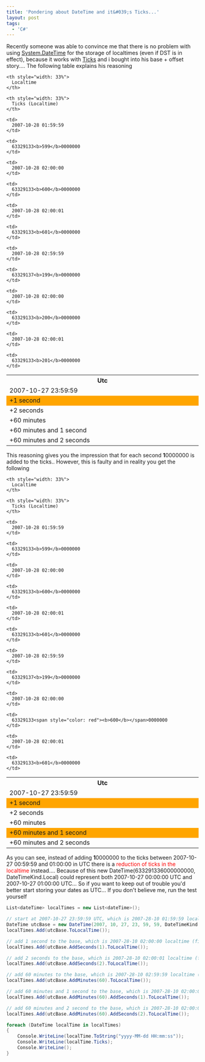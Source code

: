 ```yaml
---
title: 'Pondering about DateTime and it&#039;s Ticks...'
layout: post
tags:
  - 'C#'
---
```

Recently someone was able to convince me that there is no problem with using [System.DateTime](http://msdn2.microsoft.com/en-us/library/System.Datetime.aspx) for the storage of localtimes (even if DST is in effect), because it works with [Ticks](http://msdn2.microsoft.com/en-us/library/system.datetime.ticks.aspx) and i bought into his base + offset story.... The following table explains his reasoning

<table width="100%">
  <tr>
    <th style="width: 33%">
      Utc
    </th>
    
    <th style="width: 33%">
      Localtime
    </th>
    
    <th style="width: 33%">
      Ticks (Localtime)
    </th>
  </tr>
  
  <tr>
    <td>
      2007-10-27 23:59:59
    </td>
    
    <td>
      2007-10-28 01:59:59
    </td>
    
    <td>
      63329133<b>599</b>0000000
    </td>
  </tr>
  
  <tr style="background-color: orange">
    <td>
      +1 second
    </td>
    
    <td>
      2007-10-28 02:00:00
    </td>
    
    <td>
      63329133<b>600</b>0000000
    </td>
  </tr>
  
  <tr>
    <td>
      +2 seconds
    </td>
    
    <td>
      2007-10-28 02:00:01
    </td>
    
    <td>
      63329133<b>601</b>0000000
    </td>
  </tr>
  
  <tr>
    <td>
      +60 minutes
    </td>
    
    <td>
      2007-10-28 02:59:59
    </td>
    
    <td>
      63329137<b>199</b>0000000
    </td>
  </tr>
  
  <tr>
    <td>
      +60 minutes and 1 second
    </td>
    
    <td>
      2007-10-28 02:00:00
    </td>
    
    <td>
      63329133<b>200</b>0000000
    </td>
  </tr>
  
  <tr>
    <td>
      +60 minutes and 2 seconds
    </td>
    
    <td>
      2007-10-28 02:00:01
    </td>
    
    <td>
      63329133<b>201</b>0000000
    </td>
  </tr>
</table>

This reasoning gives you the impression that for each second **1**0000000 is added to the ticks.. However, this is faulty and in reality you get the following

<table width="100%">
  <tr>
    <th style="width: 33%">
      Utc
    </th>
    
    <th style="width: 33%">
      Localtime
    </th>
    
    <th style="width: 33%">
      Ticks (Localtime)
    </th>
  </tr>
  
  <tr>
    <td>
      2007-10-27 23:59:59
    </td>
    
    <td>
      2007-10-28 01:59:59
    </td>
    
    <td>
      63329133<b>599</b>0000000
    </td>
  </tr>
  
  <tr style="background-color: orange">
    <td>
      +1 second
    </td>
    
    <td>
      2007-10-28 02:00:00
    </td>
    
    <td>
      63329133<b>600</b>0000000
    </td>
  </tr>
  
  <tr>
    <td>
      +2 seconds
    </td>
    
    <td>
      2007-10-28 02:00:01
    </td>
    
    <td>
      63329133<b>601</b>0000000
    </td>
  </tr>
  
  <tr>
    <td>
      +60 minutes
    </td>
    
    <td>
      2007-10-28 02:59:59
    </td>
    
    <td>
      63329137<b>199</b>0000000
    </td>
  </tr>
  
  <tr style="background-color: orange">
    <td>
      +60 minutes and 1 second
    </td>
    
    <td>
      2007-10-28 02:00:00
    </td>
    
    <td>
      63329133<span style="color: red"><b>600</b></span>0000000
    </td>
  </tr>
  
  <tr>
    <td>
      +60 minutes and 2 seconds
    </td>
    
    <td>
      2007-10-28 02:00:01
    </td>
    
    <td>
      63329133<b>601</b>0000000
    </td>
  </tr>
</table>

As you can see, instead of adding **1**0000000 to the ticks between 2007-10-27 00:59:59 and 01:00:00 in UTC there is a <span style="color:red">reduction of ticks in the localtime</span> instead.... Because of this new DateTime(633291336000000000, DateTimeKind.Local) could represent both 2007-10-27 00:00:00 UTC and 2007-10-27 01:00:00 UTC... So if you want to keep out of trouble you'd better start storing your dates as UTC... If you don't believe me, run the test yourself

```csharp
List<dateTime> localTimes = new List<dateTime>();

// start at 2007-10-27 23:59:59 UTC, which is 2007-28-10 01:59:59 localtime
DateTime utcBase = new DateTime(2007, 10, 27, 23, 59, 59, DateTimeKind.Utc);
localTimes.Add(utcBase.ToLocalTime());

// add 1 second to the base, which is 2007-28-10 02:00:00 localtime (first time)
localTimes.Add(utcBase.AddSeconds(1).ToLocalTime());

// add 2 seconds to the base, which is 2007-28-10 02:00:01 localtime (first time)
localTimes.Add(utcBase.AddSeconds(2).ToLocalTime());

// add 60 minutes to the base, which is 2007-28-10 02:59:59 localtime (first time)
localTimes.Add(utcBase.AddMinutes(60).ToLocalTime());

// add 60 minutes and 1 second to the base, which is 2007-28-10 02:00:00 localtime (second time)
localTimes.Add(utcBase.AddMinutes(60).AddSeconds(1).ToLocalTime());

// add 60 minutes and 2 second to the base, which is 2007-28-10 02:00:01 localtime (second time)
localTimes.Add(utcBase.AddMinutes(60).AddSeconds(2).ToLocalTime());

foreach (DateTime localTime in localTimes)
{
	Console.WriteLine(localTime.ToString("yyyy-MM-dd HH:mm:ss"));
	Console.WriteLine(localTime.Ticks);
	Console.WriteLine();
}
```
